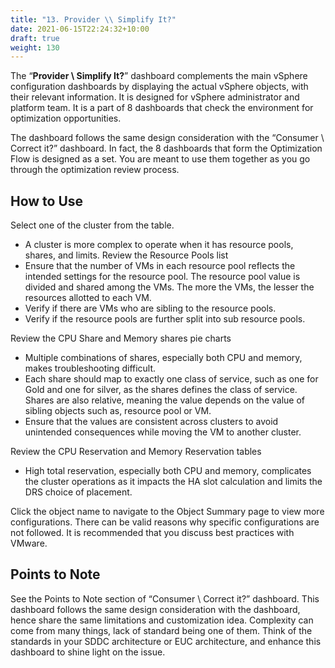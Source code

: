 ```yaml
---
title: "13. Provider \\ Simplify It?"
date: 2021-06-15T22:24:32+10:00
draft: true
weight: 130
---
```


The “**Provider \ Simplify It?**” dashboard complements the main vSphere configuration dashboards by displaying the actual vSphere objects, with their relevant information. It is designed for vSphere administrator and platform team. It is a part of 8 dashboards that check the environment for optimization opportunities. 

The dashboard follows the same design consideration with the “Consumer \ Correct it?” dashboard. In fact, the 8 dashboards that form the Optimization Flow is designed as a set. You are meant to use them together as you go through the optimization review process. 

## How to Use

Select one of the cluster from the table.
- A cluster is more complex to operate when it has resource pools, shares, and limits. 
Review the Resource Pools list
- Ensure that the number of VMs in each resource pool reflects the intended settings for the resource pool. The resource pool value is divided and shared among the VMs. The more the VMs, the lesser the resources allotted to each VM. 
- Verify if there are VMs who are sibling to the resource pools. 
- Verify if the resource pools are further split into sub resource pools. 

Review the CPU Share and Memory shares pie charts
- Multiple combinations of shares, especially both CPU and memory, makes troubleshooting difficult.
- Each share should map to exactly one class of service, such as one for Gold and one for silver, as the shares defines the class of service. Shares are also relative, meaning the value depends on the value of sibling objects such as, resource pool or VM. 
- Ensure that the values are consistent across clusters to avoid unintended consequences while moving the VM to another cluster.

Review the CPU Reservation and Memory Reservation tables
- High total reservation, especially both CPU and memory, complicates the cluster operations as it impacts the HA slot calculation and limits the DRS choice of placement.

Click the object name to navigate to the Object Summary page to view more configurations. There can be valid reasons why specific configurations are not followed. It is recommended that you discuss best practices with VMware.

## Points to Note

See the Points to Note section of “Consumer \ Correct it?” dashboard. This dashboard follows the same design consideration with the dashboard, hence share the same limitations and customization idea. 
Complexity can come from many things, lack of standard being one of them. Think of the standards in your SDDC architecture or EUC architecture, and enhance this dashboard to shine light on the issue.
